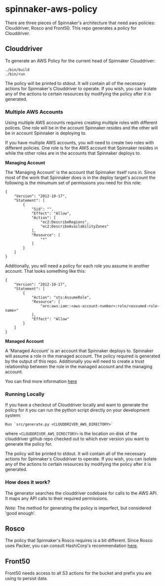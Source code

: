 # spinnaker-aws-policy

There are three pieces of Spinnaker's architecture that need aws policies: Clouddriver, Rosco and Front50. This repo generates a policy for Clouddriver.

## Clouddriver

To generate an AWS Policy for the current head of Spinnaker Clouddriver:

    ./bin/build
    ./bin/run

The policy will be printed to stdout. It will contain all of the necessary actions for Spinnaker's Clouddriver to operate. If you wish, you can isolate any of the actions to certain resources by modifying the policy after it is generated.

### Multiple AWS Accounts

Using multiple AWS accounts requires creating multiple roles with different polices. One role will be in the account Spinnaker resides and the other will be in account Spinnaker is deploying to.

If you have multiple AWS accounts, you will need to create two roles with different policies. One role is for the AWS account that Spinnaker resides in while the other roles are in the accounts that Spinnaker deploys to.

**Managing Account**

The 'Managing Account' is the account that Spinnaker itself runs in. Since most of the work that Spinnaker does is in the deploy target's account the following is the minumum set of permissions you need for this role:

```
{
    "Version": "2012-10-17",
    "Statement": [
        {
            "Sid": "",
            "Effect": "Allow",
            "Action": [
                "ec2:DescribeRegions",
                "ec2:DescribeAvailabilityZones"
            ],
            "Resource": [
                "*"
            ]
        }
    ]
}
```

Additionally, you will need a policy for each role you assume in another account. That looks something like this:

```
{
    "Version": "2012-10-17",
    "Statement": [
        {
            "Action": "sts:AssumeRole",
            "Resource": [
                "arn:aws:iam::<aws-account-number>:role/<assumed-role-name>"
            ],
            "Effect": "Allow"
        }
    ]
}
```

**Managed Account**

A 'Managed Account' is an account that Spinnaker deploys to. Spinnaker will assume a role in the managed account. The policy required is generated by the output of this repo. Additionally you will need to create a trust relationship between the role in the managed account and the managing account.

You can find more information [here](https://github.com/spinnaker/clouddriver/tree/master/clouddriver-aws)

### Running Locally

If you have a checkout of Clouddriver locally and want to generate the policy for it you can run the python script directly on your development system:

    Run `src/generate.py <CLOUDDRIVER_AWS_DIRECTORY>`

where `<CLOUDDRIVER_AWS_DIRECTORY>` is the location on disk of the clouddriver github repo checked out to which ever version you want to generate the policy for.

The policy will be printed to stdout. It will contain all of the necessary actions for Spinnaker's Clouddriver to operate. If you wish, you can isolate any of the actions to certain resources by modifying the policy after it is generated.


### How does it work?

The generator searches the clouddriver codebase for calls to the AWS API. It maps any API calls to their required permissions.

_Note:_ The method for generating the policy is imperfect, but considered 'good enough'.

## Rosco

The policy that Spinnaker's Rosco requires is a bit different. Since Rosco uses Packer, you can consult HashiCorp's recommendation [here](https://www.packer.io/docs/builders/amazon.html).

## Front50

Front50 needs access to all S3 actions for the bucket and prefix you are using to persist data.
